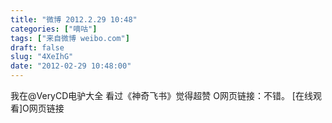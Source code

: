 ```yaml
---
title: "微博 2012.2.29 10:48"
categories: ["嘀咕"]
tags: ["来自微博 weibo.com"]
draft: false
slug: "4XeIhG"
date: "2012-02-29 10:48:00"
---
```


<p>我在@VeryCD电驴大全 看过《神奇飞书》觉得超赞 O网页链接：不错。 [在线观看]O网页链接 ​​​​</p>
